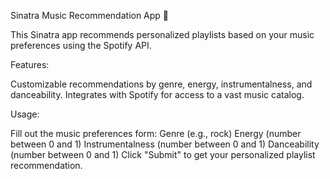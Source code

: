 Sinatra Music Recommendation App 🎵

This Sinatra app recommends personalized playlists based on your music preferences using the Spotify API.

Features:

Customizable recommendations by genre, energy, instrumentalness, and danceability.
Integrates with Spotify for access to a vast music catalog.

Usage:

Fill out the music preferences form:
Genre (e.g., rock)
Energy (number between 0 and 1)
Instrumentalness (number between 0 and 1)
Danceability (number between 0 and 1)
Click "Submit" to get your personalized playlist recommendation.
